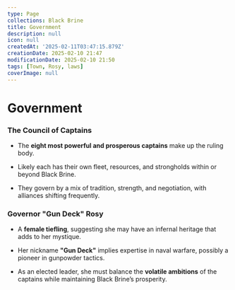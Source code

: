 ```yaml
---
type: Page
collections: Black Brine
title: Government
description: null
icon: null
createdAt: '2025-02-11T03:47:15.879Z'
creationDate: 2025-02-10 21:47
modificationDate: 2025-02-10 21:50
tags: [Town, Rosy, laws]
coverImage: null
---
```


# Government

### **The Council of Captains**

- The **eight most powerful and prosperous captains** make up the ruling body.

- Likely each has their own fleet, resources, and strongholds within or beyond Black Brine.

- They govern by a mix of tradition, strength, and negotiation, with alliances shifting frequently.

### **Governor "Gun Deck" Rosy**

- A **female tiefling**, suggesting she may have an infernal heritage that adds to her mystique.

- Her nickname **"Gun Deck"** implies expertise in naval warfare, possibly a pioneer in gunpowder tactics.

- As an elected leader, she must balance the **volatile ambitions** of the captains while maintaining Black Brine’s prosperity.

